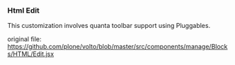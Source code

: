 ### Html Edit

This customization involves quanta toolbar support using Pluggables.

original file: https://github.com/plone/volto/blob/master/src/components/manage/Blocks/HTML/Edit.jsx
